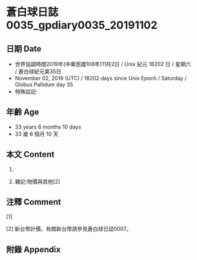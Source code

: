 # 蒼白球日誌0035_gpdiary0035_20191102 #

## 日期 Date ##

* 世界協調時間2019年(中華民國108年)11月2日 / Unix 紀元 18202 日 / 星期六 / 蒼白球紀元第35日
* November 02, 2019 (UTC) / 18202 days since Unix Epoch / Saturday / Globus Pallidum day 35
* 特殊註記:

## 年齡 Age ##

* 33 years 6 months 10 days
* 33 歲 6 個月 10 天

## 本文 Content ##

1. 

    
2. 雜記:物價與其他[2]

    

## 注釋 Comment ##

[1] 


[2] 新台幣計價。有關新台幣請參見蒼白球日誌0007。



## 附錄 Appendix ##

